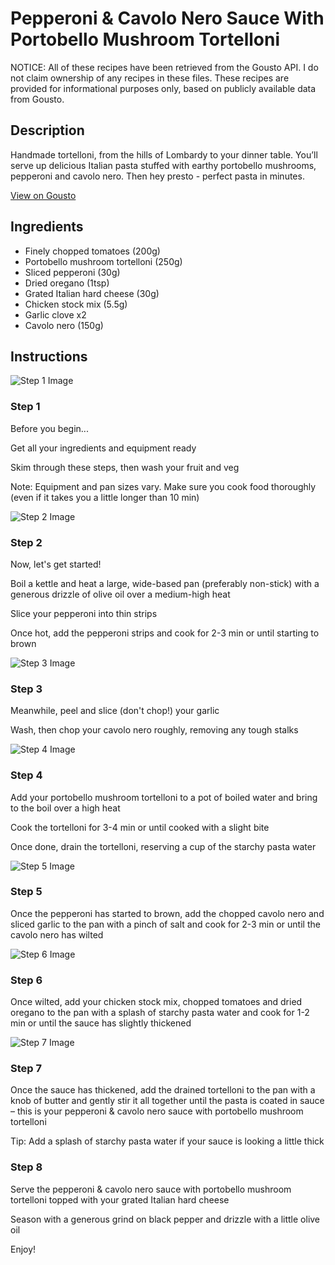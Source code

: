 # Pepperoni & Cavolo Nero Sauce With Portobello Mushroom Tortelloni

NOTICE: All of these recipes have been retrieved from the Gousto API. I do not claim ownership of any recipes in these files. These recipes are provided for informational purposes only, based on publicly available data from Gousto.

## Description

Handmade tortelloni, from the hills of Lombardy to your dinner table. You’ll serve up delicious Italian pasta stuffed with earthy portobello mushrooms, pepperoni and cavolo nero. Then hey presto - perfect pasta in minutes.

[View on Gousto](https://www.gousto.co.uk/recipes/cookbook/pepperoni-cavolo-nero-sauce-with-portobello-mushroom-tortelloni)

## Ingredients

- Finely chopped tomatoes (200g)
- Portobello mushroom tortelloni (250g)
- Sliced pepperoni (30g)
- Dried oregano (1tsp)
- Grated Italian hard cheese (30g)
- Chicken stock mix (5.5g)
- Garlic clove x2
- Cavolo nero (150g)

## Instructions

![Step 1 Image](https://production-media.gousto.co.uk/cms/recipe-step-image/Admin10mm-Step-1-2-1666696447160-x200.jpg)

### Step 1

Before you begin...

Get all your ingredients and equipment ready

Skim through these steps, then wash your fruit and veg

Note: Equipment and pan sizes vary. Make sure you cook food thoroughly (even if it takes you a little longer than 10 min)

![Step 2 Image](https://production-media.gousto.co.uk/cms/recipe-step-image/step-2-1666696254734-x200.jpg)

### Step 2

Now, let's get started!

Boil a kettle and heat a large, wide-based pan (preferably non-stick) with a generous drizzle of olive oil over a medium-high heat

Slice your pepperoni into thin strips

Once hot, add the pepperoni strips and cook for 2-3 min or until starting to brown

![Step 3 Image](https://production-media.gousto.co.uk/cms/recipe-step-image/step-3-1666696266900-x200.jpg)

### Step 3

Meanwhile, peel and slice (don't chop!) your garlic

Wash, then chop your cavolo nero roughly, removing any tough stalks

![Step 4 Image](https://production-media.gousto.co.uk/cms/recipe-step-image/step-4-1666696273045-x200.jpg)

### Step 4

Add your portobello mushroom tortelloni to a pot of boiled water and bring to the boil over a high heat

Cook the tortelloni for 3-4 min or until cooked with a slight bite

Once done, drain the tortelloni, reserving a cup of the starchy pasta water

![Step 5 Image](https://production-media.gousto.co.uk/cms/recipe-step-image/step-5-1666696277086-x200.jpg)

### Step 5

Once the pepperoni has started to brown, add the chopped cavolo nero and sliced garlic to the pan with a pinch of salt and cook for 2-3 min or until the cavolo nero has wilted

![Step 6 Image](https://production-media.gousto.co.uk/cms/recipe-step-image/step-6-1666696281337-x200.jpg)

### Step 6

Once wilted, add your chicken stock mix, chopped tomatoes and dried oregano to the pan with a splash of starchy pasta water and cook for 1-2 min or until the sauce has slightly thickened

![Step 7 Image](https://production-media.gousto.co.uk/cms/recipe-step-image/step-7-1666696284265-x200.jpg)

### Step 7

Once the sauce has thickened, add the drained tortelloni to the pan with a knob of butter and gently stir it all together until the pasta is coated in sauce – this is your pepperoni & cavolo nero sauce with portobello mushroom tortelloni

Tip: Add a splash of starchy pasta water if your sauce is looking a little thick

### Step 8

Serve the pepperoni & cavolo nero sauce with portobello mushroom tortelloni topped with your grated Italian hard cheese

Season with a generous grind on black pepper and drizzle with a little olive oil

Enjoy!

